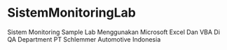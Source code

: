 # SistemMonitoringLab
Sistem Monitoring Sample Lab Menggunakan Microsoft Excel Dan VBA Di QA Department PT Schlemmer Automotive Indonesia

